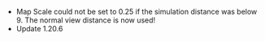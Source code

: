 - Map Scale could not be set to 0.25 if the simulation distance was below 9. The normal view distance is now used!
- Update 1.20.6
